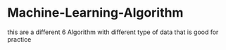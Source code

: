 # Machine-Learning-Algorithm
this are a different 6 Algorithm with different type of data that is good for practice
